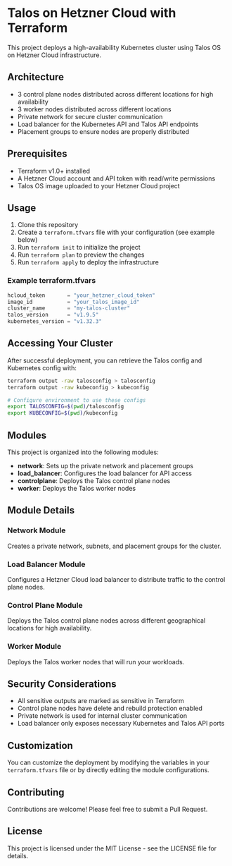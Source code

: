 # Talos on Hetzner Cloud with Terraform

This project deploys a high-availability Kubernetes cluster using Talos OS on Hetzner Cloud infrastructure.

## Architecture

- 3 control plane nodes distributed across different locations for high availability
- 3 worker nodes distributed across different locations 
- Private network for secure cluster communication
- Load balancer for the Kubernetes API and Talos API endpoints
- Placement groups to ensure nodes are properly distributed

## Prerequisites

- Terraform v1.0+ installed
- A Hetzner Cloud account and API token with read/write permissions
- Talos OS image uploaded to your Hetzner Cloud project

## Usage

1. Clone this repository
2. Create a `terraform.tfvars` file with your configuration (see example below)
3. Run `terraform init` to initialize the project
4. Run `terraform plan` to preview the changes
5. Run `terraform apply` to deploy the infrastructure

### Example terraform.tfvars

```terraform
hcloud_token       = "your_hetzner_cloud_token"
image_id           = "your_talos_image_id"
cluster_name       = "my-talos-cluster"
talos_version      = "v1.9.5"
kubernetes_version = "v1.32.3"
```

## Accessing Your Cluster

After successful deployment, you can retrieve the Talos config and Kubernetes config with:

```bash
terraform output -raw talosconfig > talosconfig
terraform output -raw kubeconfig > kubeconfig

# Configure environment to use these configs
export TALOSCONFIG=$(pwd)/talosconfig
export KUBECONFIG=$(pwd)/kubeconfig
```

## Modules

This project is organized into the following modules:

- **network**: Sets up the private network and placement groups
- **load_balancer**: Configures the load balancer for API access
- **controlplane**: Deploys the Talos control plane nodes
- **worker**: Deploys the Talos worker nodes

## Module Details

### Network Module

Creates a private network, subnets, and placement groups for the cluster.

### Load Balancer Module

Configures a Hetzner Cloud load balancer to distribute traffic to the control plane nodes.

### Control Plane Module

Deploys the Talos control plane nodes across different geographical locations for high availability.

### Worker Module

Deploys the Talos worker nodes that will run your workloads.

## Security Considerations

- All sensitive outputs are marked as sensitive in Terraform
- Control plane nodes have delete and rebuild protection enabled
- Private network is used for internal cluster communication
- Load balancer only exposes necessary Kubernetes and Talos API ports

## Customization

You can customize the deployment by modifying the variables in your `terraform.tfvars` file or by directly editing the module configurations.

## Contributing

Contributions are welcome! Please feel free to submit a Pull Request.

## License

This project is licensed under the MIT License - see the LICENSE file for details.
